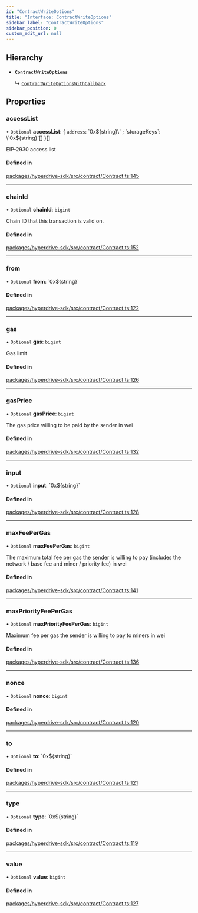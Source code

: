 ```yaml
---
id: "ContractWriteOptions"
title: "Interface: ContractWriteOptions"
sidebar_label: "ContractWriteOptions"
sidebar_position: 0
custom_edit_url: null
---
```


## Hierarchy

- **`ContractWriteOptions`**

  ↳ [`ContractWriteOptionsWithCallback`](ContractWriteOptionsWithCallback.md)

## Properties

### accessList

• `Optional` **accessList**: { `address`: \`0x${string}\` ; `storageKeys`: \`0x${string}\`[]  }[]

EIP-2930 access list

#### Defined in

[packages/hyperdrive-sdk/src/contract/Contract.ts:145](https://github.com/delvtech/hyperdrive-monorepo/blob/e9b3f15/packages/hyperdrive-sdk/src/contract/Contract.ts#L145)

___

### chainId

• `Optional` **chainId**: `bigint`

Chain ID that this transaction is valid on.

#### Defined in

[packages/hyperdrive-sdk/src/contract/Contract.ts:152](https://github.com/delvtech/hyperdrive-monorepo/blob/e9b3f15/packages/hyperdrive-sdk/src/contract/Contract.ts#L152)

___

### from

• `Optional` **from**: \`0x${string}\`

#### Defined in

[packages/hyperdrive-sdk/src/contract/Contract.ts:122](https://github.com/delvtech/hyperdrive-monorepo/blob/e9b3f15/packages/hyperdrive-sdk/src/contract/Contract.ts#L122)

___

### gas

• `Optional` **gas**: `bigint`

Gas limit

#### Defined in

[packages/hyperdrive-sdk/src/contract/Contract.ts:126](https://github.com/delvtech/hyperdrive-monorepo/blob/e9b3f15/packages/hyperdrive-sdk/src/contract/Contract.ts#L126)

___

### gasPrice

• `Optional` **gasPrice**: `bigint`

The gas price willing to be paid by the sender in wei

#### Defined in

[packages/hyperdrive-sdk/src/contract/Contract.ts:132](https://github.com/delvtech/hyperdrive-monorepo/blob/e9b3f15/packages/hyperdrive-sdk/src/contract/Contract.ts#L132)

___

### input

• `Optional` **input**: \`0x${string}\`

#### Defined in

[packages/hyperdrive-sdk/src/contract/Contract.ts:128](https://github.com/delvtech/hyperdrive-monorepo/blob/e9b3f15/packages/hyperdrive-sdk/src/contract/Contract.ts#L128)

___

### maxFeePerGas

• `Optional` **maxFeePerGas**: `bigint`

The maximum total fee per gas the sender is willing to pay (includes the
network / base fee and miner / priority fee) in wei

#### Defined in

[packages/hyperdrive-sdk/src/contract/Contract.ts:141](https://github.com/delvtech/hyperdrive-monorepo/blob/e9b3f15/packages/hyperdrive-sdk/src/contract/Contract.ts#L141)

___

### maxPriorityFeePerGas

• `Optional` **maxPriorityFeePerGas**: `bigint`

Maximum fee per gas the sender is willing to pay to miners in wei

#### Defined in

[packages/hyperdrive-sdk/src/contract/Contract.ts:136](https://github.com/delvtech/hyperdrive-monorepo/blob/e9b3f15/packages/hyperdrive-sdk/src/contract/Contract.ts#L136)

___

### nonce

• `Optional` **nonce**: `bigint`

#### Defined in

[packages/hyperdrive-sdk/src/contract/Contract.ts:120](https://github.com/delvtech/hyperdrive-monorepo/blob/e9b3f15/packages/hyperdrive-sdk/src/contract/Contract.ts#L120)

___

### to

• `Optional` **to**: \`0x${string}\`

#### Defined in

[packages/hyperdrive-sdk/src/contract/Contract.ts:121](https://github.com/delvtech/hyperdrive-monorepo/blob/e9b3f15/packages/hyperdrive-sdk/src/contract/Contract.ts#L121)

___

### type

• `Optional` **type**: \`0x${string}\`

#### Defined in

[packages/hyperdrive-sdk/src/contract/Contract.ts:119](https://github.com/delvtech/hyperdrive-monorepo/blob/e9b3f15/packages/hyperdrive-sdk/src/contract/Contract.ts#L119)

___

### value

• `Optional` **value**: `bigint`

#### Defined in

[packages/hyperdrive-sdk/src/contract/Contract.ts:127](https://github.com/delvtech/hyperdrive-monorepo/blob/e9b3f15/packages/hyperdrive-sdk/src/contract/Contract.ts#L127)
